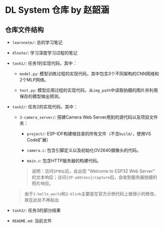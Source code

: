 # DL System 仓库 by 赵韶涵

## 仓库文件结构

- `learnnote/`: 总的学习笔记

- `dlnote/`: 学习深度学习过程的笔记

- `task1/`: 任务1的实现代码，其中：

  - `model.py`: 模型训练过程的实现代码，其中包含3个不同架构的CNN网络和2个MLP网络。

  - `test.py`: 模型应用过程的实现代码，从`img_path`中读取拍摄的图片并利用保存的模型做出预测。

- `task2/`: 任务2的实现代码，其中：

  - `3-camera_server/`: 搭建Camera Web Server用到的源代码以及项目文件夹：

    - `project/`: ESP-IDF构建根目录的所有文件（不含`build/`，使用VS Code扩展）

    - `camera.c`: 包含引脚定义以及初始化OV2640摄像头的代码。

    - `main.c`: 包含HTTP服务器的构建代码。

    > 说明：访问`IP地址`后，会出现 "Welcome to ESP32 Web Server" 的文本响应；访问`{IP-address}/capture`后，会收到服务器拍摄的照片响应。

  > 由于`1-hello_world`和`2-blink`主要是在官方示例代码上做很小的修改，故在此处不再贴出

- `task3/`: 任务3的部分结果

- `README.md`: 当前文件
